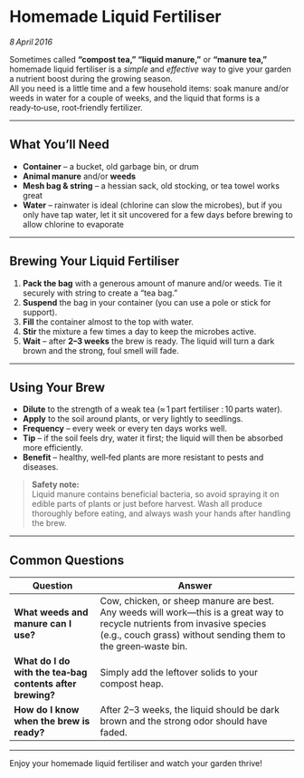 # Homemade Liquid Fertiliser  
*8 April 2016*  

Sometimes called **“compost tea,” “liquid manure,”** or **“manure tea,”** homemade liquid fertiliser is a *simple* and *effective* way to give your garden a nutrient boost during the growing season.  
All you need is a little time and a few household items: soak manure and/or weeds in water for a couple of weeks, and the liquid that forms is a ready‑to‑use, root‑friendly fertilizer.

---

## What You’ll Need

- **Container** – a bucket, old garbage bin, or drum  
- **Animal manure** and/or **weeds**  
- **Mesh bag & string** – a hessian sack, old stocking, or tea towel works great  
- **Water** – rainwater is ideal (chlorine can slow the microbes), but if you only have tap water, let it sit uncovered for a few days before brewing to allow chlorine to evaporate

---

## Brewing Your Liquid Fertiliser

1. **Pack the bag** with a generous amount of manure and/or weeds. Tie it securely with string to create a “tea bag.”  
2. **Suspend** the bag in your container (you can use a pole or stick for support).  
3. **Fill** the container almost to the top with water.  
4. **Stir** the mixture a few times a day to keep the microbes active.  
5. **Wait** – after **2–3 weeks** the brew is ready. The liquid will turn a dark brown and the strong, foul smell will fade.

---

## Using Your Brew

- **Dilute** to the strength of a weak tea (≈ 1 part fertiliser : 10 parts water).  
- **Apply** to the soil around plants, or very lightly to seedlings.  
- **Frequency** – every week or every ten days works well.  
- **Tip** – if the soil feels dry, water it first; the liquid will then be absorbed more efficiently.  
- **Benefit** – healthy, well‑fed plants are more resistant to pests and diseases.

> **Safety note:**  
> Liquid manure contains beneficial bacteria, so avoid spraying it on edible parts of plants or just before harvest. Wash all produce thoroughly before eating, and always wash your hands after handling the brew.

---

## Common Questions

| Question | Answer |
|----------|--------|
| **What weeds and manure can I use?** | Cow, chicken, or sheep manure are best. Any weeds will work—this is a great way to recycle nutrients from invasive species (e.g., couch grass) without sending them to the green‑waste bin. |
| **What do I do with the tea‑bag contents after brewing?** | Simply add the leftover solids to your compost heap. |
| **How do I know when the brew is ready?** | After 2–3 weeks, the liquid should be dark brown and the strong odor should have faded. |

---

Enjoy your homemade liquid fertiliser and watch your garden thrive!